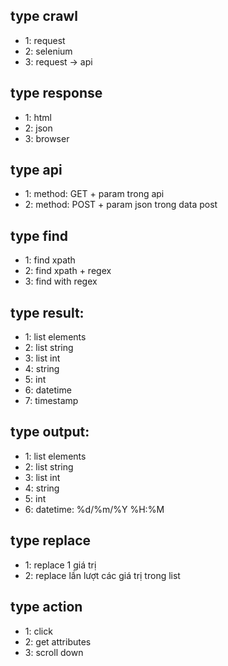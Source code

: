 ## type crawl
+ 1: request
+ 2: selenium
+ 3: request -> api

## type response
+ 1: html
+ 2: json
+ 3: browser

## type api
+ 1: method: GET + param trong api
+ 2: method: POST + param json trong data post

## type find
+ 1: find xpath
+ 2: find xpath + regex
+ 3: find with regex

## type result:
+ 1: list elements
+ 2: list string
+ 3: list int
+ 4: string
+ 5: int
+ 6: datetime
+ 7: timestamp

## type output:
+ 1: list elements
+ 2: list string
+ 3: list int
+ 4: string
+ 5: int
+ 6: datetime: %d/%m/%Y %H:%M

## type replace
+ 1: replace 1 giá trị
+ 2: replace lần lượt các giá trị trong list

## type action
+ 1: click
+ 2: get attributes
+ 3: scroll down


